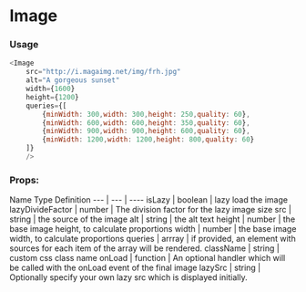 # Image


### Usage
```javascript
<Image
    src="http://i.magaimg.net/img/frh.jpg"
    alt="A gorgeous sunset"
    width={1600}
    height={1200}
    queries={[
        {minWidth: 300,width: 300,height: 250,quality: 60},
        {minWidth: 600,width: 600,height: 350,quality: 60},
        {minWidth: 900,width: 900,height: 600,quality: 60},
        {minWidth: 1200,width: 1200,height: 800,quality: 60}
    ]}
    />
```

### Props:

Name    Type  Definition
--- | --- | ----
isLazy | boolean | lazy load the image
lazyDivideFactor | number | The division factor for the lazy image size
src | string | the source of the image
alt | string | the alt text
height | number | the base image height, to calculate proportions
width  | number | the base image width, to calculate proportions
queries | arrray | if provided, an <picture/> element with sources for each item of the array will be rendered.
className | string | custom css class name
onLoad | function | An optional handler which will be called with the onLoad event of the final image
lazySrc  | string | Optionally specify your own lazy src which is displayed initially.
